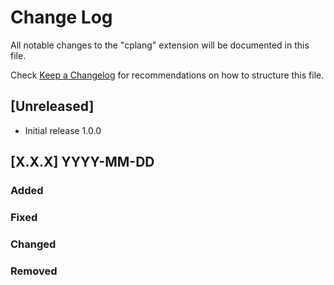 # Change Log

All notable changes to the "cplang" extension will be documented in this file.

Check [Keep a Changelog](http://keepachangelog.com/) for recommendations on how to structure this file.

## [Unreleased]

- Initial release 1.0.0

## [X.X.X] YYYY-MM-DD

### Added

### Fixed

### Changed

### Removed
